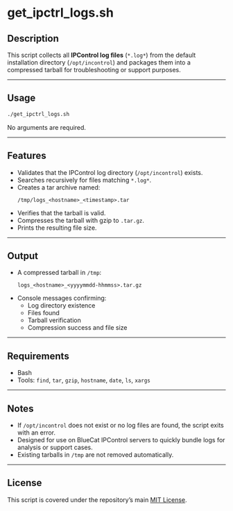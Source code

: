 # get_ipctrl_logs.sh

## Description
This script collects all **IPControl log files** (`*.log*`) from the default installation directory (`/opt/incontrol`) and packages them into a compressed tarball for troubleshooting or support purposes.

---

## Usage
```bash
./get_ipctrl_logs.sh
```

No arguments are required.

---

## Features
- Validates that the IPControl log directory (`/opt/incontrol`) exists.  
- Searches recursively for files matching `*.log*`.  
- Creates a tar archive named:
  ```
  /tmp/logs_<hostname>_<timestamp>.tar
  ```
- Verifies that the tarball is valid.  
- Compresses the tarball with gzip to `.tar.gz`.  
- Prints the resulting file size.  

---

## Output
- A compressed tarball in `/tmp`:
  ```
  logs_<hostname>_<yyyymmdd-hhmmss>.tar.gz
  ```
- Console messages confirming:
  - Log directory existence  
  - Files found  
  - Tarball verification  
  - Compression success and file size  

---

## Requirements
- Bash  
- Tools: `find`, `tar`, `gzip`, `hostname`, `date`, `ls`, `xargs`  

---

## Notes
- If `/opt/incontrol` does not exist or no log files are found, the script exits with an error.  
- Designed for use on BlueCat IPControl servers to quickly bundle logs for analysis or support cases.  
- Existing tarballs in `/tmp` are not removed automatically.  

---

## License
This script is covered under the repository’s main [MIT License](../LICENSE).
